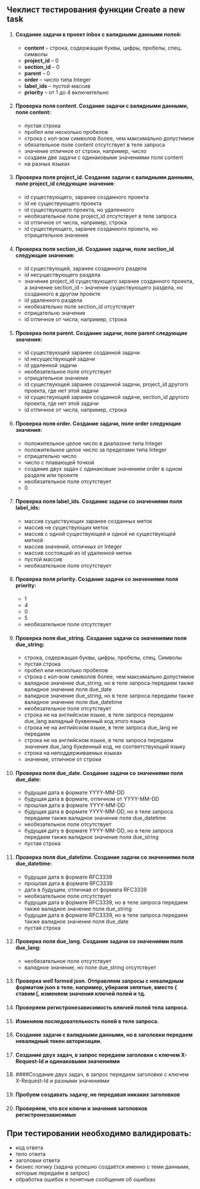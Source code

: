 ## Чеклист тестирования функции Create a new task

1. #### Создание задачи в проект inbox с валидными данными полей:
   - <b>content</b> – строка, содержащая буквы, цифры, пробелы, спец. символы
   - <b>project_id</b> – 0
   - <b>section_id</b> – 0
   - <b>parent</b> – 0
   - <b>order</b> – число типа Integer
   - <b>label_ids</b> – пустой массив
   - <b>priority</b> – от 1 до 4 включительно
   
2. #### Проверка поля content. Создание задачи с валидными данными, поле content:
   - пустая строка
   - пробел или несколько пробелов
   - строка с кол-вом символов более, чем максимально допустимое
   - обязательное поле content отсутствует в теле запроса
   - значение отличное от строки, например, число
   - создаем две задачи с одинаковыми значениями поля content
   - на разных языках
   
3. #### Проверка поля project_id. Создание задачи с валидными данными, поле project_id следующие значения:
   - id существующего, заранее созданного проекта
   - id не существующего проекта
   - id существующего проекта, но удаленного
   - необязательное поле project_id отсутствует в теле запроса
   - id отличное от числа, например, строка
   - id существующего, заранее созданного проекта, но отрицательное значение
   
4. #### Проверка поля section_id. Создание задачи, поле section_id следующие значения:
   - id существующей, заранее созданного раздела
   - id несуществующего раздела
   - значение project_id cуществующего заранее созданного проекта, а значение section_id – значение существующего раздела, но созданного в другом проекте
   - id удаленного раздела
   - необязательно поле section_id отсутствует
   - отрицательно значение
   - id отличное от числа, например, строка

5. #### Проверка поля parent. Создание задачи, поле parent следующие значения:
   - id существующей заранее созданной задачи
   - id несуществующей задачи
   - id удаленной задачи
   - необязательное поле отсутствует
   - отрицательное значение
   - id существующей заранее созданной задачи, project_id другого проекта, где нет этой задачи
   - id существующей заранее созданной задачи, section_id другого проекта, где нет этой задачи
   - id отличное от числа, например, строка
   
6. #### Проверка поля order. Cоздание задачи, поле order следующие значения:
   - положительное целое число в диапазоне типа Integer
   - положительное целое число за пределами типа Integer
   - отрицательно число
   - число с плавающей точкой
   - создание двух задач с одинаковым значением order в одном разделе или проекте
   - необязательное поле отсутствует
   - 0
   
7. #### Проверка поля label_ids. Создание задачи со значениями поля label_ids:
   - массив существующих заранее созданных меток
   - массив не существующих меток
   - массив с одной существующей и одной не существующей меткой
   - массив значений, отличных от Integer
   - массив состоящий из id удаленной метки
   - пустой массив
   - необязательное поле отсутствует
   
8. #### Проверка поля priority. Создание задачи со значениями поля priority:
   - 1
   - 4
   - 0
   - 5
   - необязательное поле отсутствует
   
9. #### Проверка поля due_string. Создание задачи со значениями поля  due_string:
   - строка, содержащая буквы, цифры, пробелы, спец. Символы
   - пустая строка
   - пробел или несколько пробелов
   - строка с кол-вом символов более, чем максимально допустимое
   - валидное значение due_string, но в теле запроса передаем также валидное значение поля due_date
   -  валидное значение due_string, но в теле запроса передаем также валидное значение поля due_datetime
   - необязательное поле отсутствует
   - строка не на английском языке, в теле запроса передаем due_lang валидный буквенный код этого языка
   - строка не на английском языке, в теле запроса due_lang не передаем
   - строка не на английском языке, в теле запроса передаем значение due_lang буквенный код, не соответствующий языку
   - строка на неподдерживаемых языках
   - значение, отличное от строки
   
10. #### Проверка поля due_date.  Создание задачи со значениями поля due_date:
    - будущая дата в формате YYYY-MM-DD
    - будущая дата в формате, отличном от YYYY-MM-DD
    - прошлая дата в формате YYYY-MM-DD
    - будущая дата в формате YYYY-MM-DD,  но в теле запроса передаем также валидное значение поля due_datetime
    - необязательное поле отсутствует
    -  будущая дату в формате YYYY-MM-DD,  но в теле запроса передаем также валидное значение поля due_string
    - пустая строка
   
11. #### Проверка поля due_datetime.  Создание задачи со значениями поля due_datetime:
    - будущая дата в формате RFC3339
    - прошлая дата в формате RFC3339
    - дата в будущем, отличная от формата RFC3339
    - необязательное поле отсутствует
    - будущая дата в формате RFC3339, но в теле запроса передаем также валидное значение поля due_string
    - будущая дата в формате RFC3339, но в теле запроса передаем также валидное значение поля due_date
    - пустая строка
   
12. #### Проверка поля due_lang. Создание задачи со значениями поля  due_lang:
    - необязательное поле отсутствует
    - валидное значение, но поле due_string отсутствует
   
13. #### Проверка well formed json. Отправляем запросы с невалидным форматом json в теле, например, убираем зяпятые, вместо { ставим [, изменяем значения ключей полей и тд.

14. #### Проверяем регистронезависимость ключей полей тела запроса.

15. #### Изменяем последовательность полей в теле запроса.

16. #### Создание задачи с валидными данными, но в заголовки передаем невалидный токен авторизации.

17. #### Создание двух задач, в запрос передаем заголовки с ключем X-Request-Id и одинаковыми значениями

18. ####Создание двух задач, в запрос передаем заголовки с ключем X-Request-Id и разными значениями

19. #### Пробуем создавать задачу, не передавая никаких заголовков

20. #### Проверяем, что все ключи и значения заголовков регистронезависимые

## При тестировании необходимо валидировать:
   - код ответа
   - тело ответа
   - заголовки ответа
   - бизнес логику (задача успешно создаётся именно с теми данными, которые передаём в запрос)
   - обработка ошибок и понятные сообщения об ошибках
